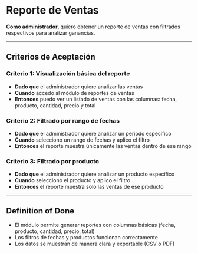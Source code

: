 # Reporte de Ventas

**Como administrador**, quiero obtener un reporte de ventas con filtrados respectivos para analizar ganancias.

---

## Criterios de Aceptación

### Criterio 1: Visualización básica del reporte
- **Dado que** el administrador quiere analizar las ventas  
- **Cuando** accedo al módulo de reportes de ventas  
- **Entonces** puedo ver un listado de ventas con las columnas: fecha, producto, cantidad, precio y total

### Criterio 2: Filtrado por rango de fechas
- **Dado que** el administrador quiere analizar un periodo específico  
- **Cuando** selecciono un rango de fechas y aplico el filtro  
- **Entonces** el reporte muestra únicamente las ventas dentro de ese rango

### Criterio 3: Filtrado por producto
- **Dado que** el administrador quiere analizar un producto específico  
- **Cuando** selecciono el producto y aplico el filtro  
- **Entonces** el reporte muestra solo las ventas de ese producto

---

## Definition of Done
- El módulo permite generar reportes con columnas básicas (fecha, producto, cantidad, precio, total)  
- Los filtros de fechas y productos funcionan correctamente  
- Los datos se muestran de manera clara y exportable (CSV o PDF)
